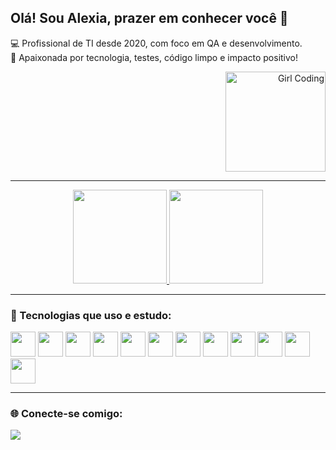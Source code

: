 <h2 align="left">Olá! Sou Alexia, prazer em conhecer você 🤍</h2>

<p align="left">
💻 Profissional de TI desde 2020, com foco em QA e desenvolvimento.<br>
🎯 Apaixonada por tecnologia, testes, código limpo e impacto positivo!
</p>

<p align="right">
  <img src="https://media.giphy.com/media/juua9i2c2fA0AIp2iq/giphy.gif" width="160px" alt="Girl Coding">
</p>

---

<div align="center">
 <a href="https://github.com/alexialberiz">
 <img height="150em" src="https://github-readme-stats.vercel.app/api?username=alexialberiz&show_icons=true&theme=midnight-purple&include_all_commits=true&count_private=true">
 <img height="150em" src="https://github-readme-stats.vercel.app/api/top-langs/?username=alexialberiz&layout=compact&langs_count=7&theme=midnight-purple">
</a>
</div>

---

### 🚀 Tecnologias que uso e estudo:

<div style="display: inline_block">
  <img height="40" src="https://cdn.jsdelivr.net/gh/devicons/devicon/icons/html5/html5-original.svg">
  <img height="40" src="https://cdn.jsdelivr.net/gh/devicons/devicon/icons/css3/css3-original.svg">
  <img height="40" src="https://cdn.jsdelivr.net/gh/devicons/devicon/icons/javascript/javascript-original.svg">
  <img height="40" src="https://cdn.jsdelivr.net/gh/devicons/devicon/icons/kotlin/kotlin-original.svg">
  <img height="40" src="https://cdn.jsdelivr.net/gh/devicons/devicon/icons/mysql/mysql-original.svg">
  <img height="40" src="https://cdn.jsdelivr.net/gh/devicons/devicon/icons/mongodb/mongodb-original.svg">
  <img height="40" src="https://cdn.jsdelivr.net/gh/devicons/devicon/icons/bootstrap/bootstrap-original.svg">
  <img height="40" src="https://cdn.jsdelivr.net/gh/devicons/devicon/icons/ionic/ionic-original.svg">
  <img height="40" src="https://cdn.jsdelivr.net/gh/devicons/devicon/icons/playwright/playwright-original.svg">
  <img height="40" src="https://cdn.jsdelivr.net/gh/devicons/devicon/icons/cypress/cypress-original.svg">
  <img height="40" src="https://cdn.jsdelivr.net/gh/devicons/devicon/icons/jira/jira-original-wordmark.svg">
  <img height="40" src="https://cdn.jsdelivr.net/gh/devicons/devicon/icons/figma/figma-original.svg">
</div>

---

### 🌐 Conecte-se comigo:

<div> 
  <a href="https://instagram.com/alexialberiz" target="_blank">
    <img src="https://img.shields.io/badge/-Instagram-%23E4405F?style=for-the-badge&logo=instagram&logoColor=white">
  </a>
  <a href = "mailto:alexiaalberiz17@gmail.com" target="_blank">
    <img src="https://img.s
